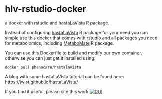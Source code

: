 # hlv-rstudio-docker
a docker with rstudio and hastaLaVista R package.

Instead of configuring [hastaLaVista](https://github.com/jwist/hastaLaVista) R package for your need you can simple use this docker that comes with rstudio and all packages you need for metabolomics, including [MetaboMate](https://github.com/kimsche/MetaboMate) R package.

You can use this Dockerfile to build and modify our own container, otherwise you can just get it installed using:

```
docker pull phenocare/hastalavista
```

A blog with some hastaLaVista tutorial can be found here: https://jwist.github.io/hastaLaVista/

If you find it useful, please cite this work [![DOI](https://zenodo.org/badge/DOI/10.1186/s13321-019-0399-7.svg)](https://doi.org/10.1186/s13321-019-0399-7)

